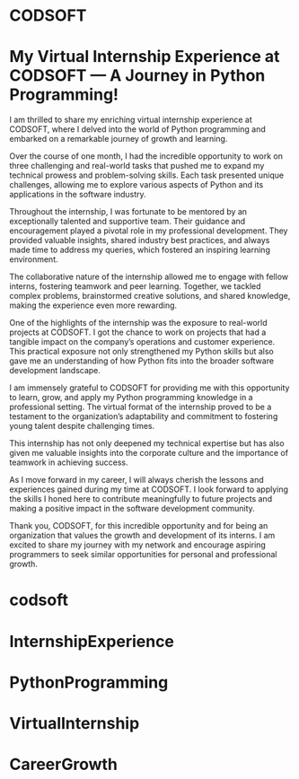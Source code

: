 # CODSOFT

# My Virtual Internship Experience at CODSOFT — A Journey in Python Programming!

I am thrilled to share my enriching virtual internship experience at CODSOFT, where I delved into the world of Python programming and embarked on a remarkable journey of growth and learning.

Over the course of one month, I had the incredible opportunity to work on three challenging and real-world tasks that pushed me to expand my technical prowess and problem-solving skills. Each task presented unique challenges, allowing me to explore various aspects of Python and its applications in the software industry.

Throughout the internship, I was fortunate to be mentored by an exceptionally talented and supportive team. Their guidance and encouragement played a pivotal role in my professional development. They provided valuable insights, shared industry best practices, and always made time to address my queries, which fostered an inspiring learning environment.

The collaborative nature of the internship allowed me to engage with fellow interns, fostering teamwork and peer learning. Together, we tackled complex problems, brainstormed creative solutions, and shared knowledge, making the experience even more rewarding.

One of the highlights of the internship was the exposure to real-world projects at CODSOFT. I got the chance to work on projects that had a tangible impact on the company’s operations and customer experience. This practical exposure not only strengthened my Python skills but also gave me an understanding of how Python fits into the broader software development landscape.

I am immensely grateful to CODSOFT for providing me with this opportunity to learn, grow, and apply my Python programming knowledge in a professional setting. The virtual format of the internship proved to be a testament to the organization’s adaptability and commitment to fostering young talent despite challenging times.

This internship has not only deepened my technical expertise but has also given me valuable insights into the corporate culture and the importance of teamwork in achieving success.

As I move forward in my career, I will always cherish the lessons and experiences gained during my time at CODSOFT. I look forward to applying the skills I honed here to contribute meaningfully to future projects and making a positive impact in the software development community.

Thank you, CODSOFT, for this incredible opportunity and for being an organization that values the growth and development of its interns. I am excited to share my journey with my network and encourage aspiring programmers to seek similar opportunities for personal and professional growth.

# codsoft
# InternshipExperience
# PythonProgramming
# VirtualInternship
# CareerGrowth
